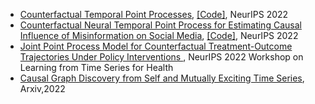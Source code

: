 * [Counterfactual Temporal Point Processes](https://openreview.net/forum?id=ldxUm0mmhl8), [\[Code\]](https://github.com/Networks-Learning/counterfactual-tpp), NeurIPS 2022
* [Counterfactual Neural Temporal Point Process for Estimating Causal Influence of Misinformation on Social Media](https://openreview.net/forum?id=bQCOA4dq_T),  [\[Code\]](https://openreview.net/attachment?id=bQCOA4dq_T&name=supplementary_material), NeurIPS 2022
* [Joint Point Process Model for Counterfactual Treatment-Outcome Trajectories Under Policy Interventions ](https://openreview.net/forum?id=G-vMO8qUts), NeurIPS 2022 Workshop on Learning from Time Series for Health
* [Causal Graph Discovery from Self and Mutually Exciting Time Series](https://arxiv.org/pdf/2106.02600.pdf), Arxiv,2022
